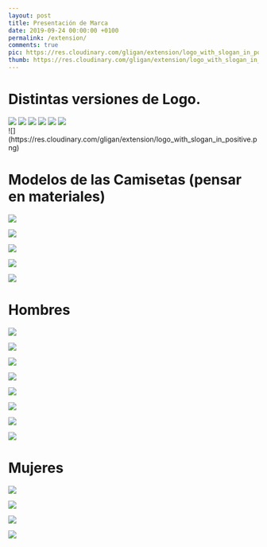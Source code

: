 ```yaml
---
layout: post
title: Presentación de Marca
date: 2019-09-24 00:00:00 +0100
permalink: /extension/
comments: true
pic: https://res.cloudinary.com/gligan/extension/logo_with_slogan_in_positive
thumb: https://res.cloudinary.com/gligan/extension/logo_with_slogan_in_positive
---
```


# Distintas versiones de Logo.

<div class="logos">
<img src="https://res.cloudinary.com/gligan/extension/logo 4x3 positivo.png" />
<img src="https://res.cloudinary.com/gligan/extension/logo 4x3 negativo.png" />
<img src="https://res.cloudinary.com/gligan/extension/logo square.png" />
<img src="https://res.cloudinary.com/gligan/extension/logo rectangle.png" />
<img src="https://res.cloudinary.com/gligan/extension/logo vertical 3e.png" />
<img src="https://res.cloudinary.com/gligan/extension/logo with blue img.png" />
</div>
![](https://res.cloudinary.com/gligan/extension/logo_with_slogan_in_positive.png)


# Modelos de las Camisetas (pensar en materiales)

![](https://res.cloudinary.com/gligan/extension/camisetas/camiseta1)

![](https://res.cloudinary.com/gligan/extension/camisetas/camiseta2)

![](https://res.cloudinary.com/gligan/extension/camisetas/camiseta3)

![](https://res.cloudinary.com/gligan/extension/camisetas/camiseta4)

![](https://res.cloudinary.com/gligan/extension/camisetas/camiseta5)

# Hombres

![](https://res.cloudinary.com/gligan/extension/hombres/hombre1)

![](https://res.cloudinary.com/gligan/extension/hombres/hombre2)

![](https://res.cloudinary.com/gligan/extension/hombres/hombre3)

![](https://res.cloudinary.com/gligan/extension/hombres/hombre4)

![](https://res.cloudinary.com/gligan/extension/hombres/hombre5)

![](https://res.cloudinary.com/gligan/extension/hombres/hombre6)

![](https://res.cloudinary.com/gligan/extension/hombres/hombre7)

![](https://res.cloudinary.com/gligan/extension/hombres/hombre8)

# Mujeres

![](https://res.cloudinary.com/gligan/extension/mujeres/mujer1)

![](https://res.cloudinary.com/gligan/extension/mujeres/mujer2)

![](https://res.cloudinary.com/gligan/extension/mujeres/mujer3)

![](https://res.cloudinary.com/gligan/extension/mujeres/mujer4)
